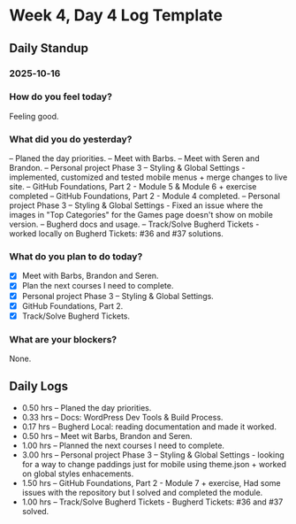 # Week 4, Day 4 Log Template

## Daily Standup

### 2025‑10‑16

### How do you feel today?

Feeling good.

### What did you do yesterday?

– Planed the day priorities.
– Meet with Barbs.
– Meet with Seren and Brandon.
– Personal project Phase 3 – Styling & Global Settings - implemented, customized and tested mobile menus + merge changes to live site.
– GitHub Foundations, Part 2 - Module 5 & Module 6 + exercise completed
– GitHub Foundations, Part 2 - Module 4 completed.
– Personal project Phase 3 – Styling & Global Settings - Fixed an issue where the images in "Top Categories" for the Games page doesn't show on mobile version.
– Bugherd docs and usage.
– Track/Solve Bugherd Tickets - worked locally on Bugherd Tickets: #36 and #37 solutions.

### What do you plan to do today?

-   [x] Meet with Barbs, Brandon and Seren.
-   [x] Plan the next courses I need to complete.
-   [x] Personal project Phase 3 – Styling & Global Settings.
-   [x] GitHub Foundations, Part 2.
-   [x] Track/Solve Bugherd Tickets.

### What are your blockers?

None.

## Daily Logs

-   0.50 hrs – Planed the day priorities.
-   0.33 hrs – Docs: WordPress Dev Tools & Build Process.
-   0.17 hrs – Bugherd Local: reading documentation and made it worked.
-   0.50 hrs – Meet wit Barbs, Brandon and Seren.
-   1.00 hrs – Planned the next courses I need to complete.
-   3.00 hrs – Personal project Phase 3 – Styling & Global Settings - looking for a way to change paddings just for mobile using theme.json + worked on global styles enhacements.
-   1.50 hrs – GitHub Foundations, Part 2 - Module 7 + exercise, Had some issues with the repository but I solved and completed the module.
-   1.00 hrs – Track/Solve Bugherd Tickets - Bugherd Tickets: #36 and #37 solved.
